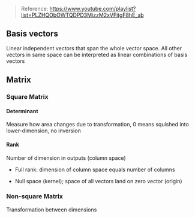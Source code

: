 
> Reference: https://www.youtube.com/playlist?list=PLZHQObOWTQDPD3MizzM2xVFitgF8hE_ab

## Basis vectors

Linear independent vectors that span the whole vector space. All other vectors in same space can be interpreted as linear combinations of basis vectors

## Matrix
### Square Matrix

#### Determinant
Measure how area changes due to transformation, 0 means squished into lower-dimension, no inversion

#### Rank
Number of dimension in outputs (column space)

- Full rank: dimension of column space equals number of columns

-  Null space (kernel); space of all vectors land on zero vector (origin)

### Non-square Matrix
Transformation between dimensions